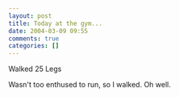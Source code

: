 ```yaml
---
layout: post
title: Today at the gym...
date: 2004-03-09 09:55
comments: true
categories: []
---
```

Walked 25
Legs

Wasn't too enthused to run, so I walked. Oh well.
